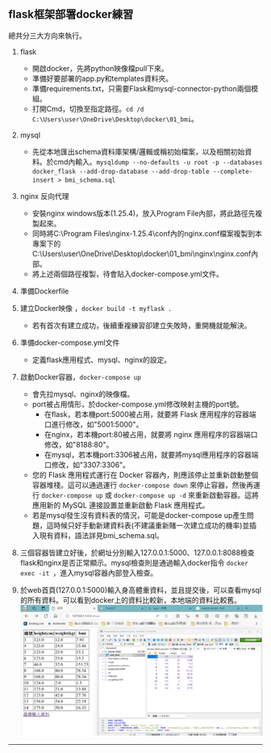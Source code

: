 ## flask框架部署docker練習

總共分三大方向來執行。

1. flask

   * 開啟docker，先將python映像檔pull下來。
   * 準備好要部署的app.py和templates資料夾。
   * 準備requirements.txt，只需要Flask和mysql-connector-python兩個模組。
   * 打開Cmd，切換至指定路徑。`cd /d C:\Users\user\OneDrive\Desktop\docker\01_bmi`。
2. mysql

   * 先從本地匯出schema資料庫架構/邏輯或稱初始檔案，以及相關初始資料。於cmd內輸入。`mysqldump --no-defaults -u root -p --databases docker_flask --add-drop-database --add-drop-table --complete-insert > bmi_schema.sql`
3. nginx 反向代理

   * 安裝nginx windows版本(1.25.4)，放入Program File內部，將此路徑先複製起來。
   * 同時將C:\Program Files\nginx-1.25.4\conf內的nginx.conf檔案複製到本專案下的C:\Users\user\OneDrive\Desktop\docker\01_bmi\nginx\nginx.conf內部。
   * 將上述兩個路徑複製，待會貼入docker-compose.yml文件。
4. 準備Dockerfile
5. 建立Docker映像 ，`docker build -t myflask .`

   * 若有首次有建立成功，後續重複練習卻建立失敗時，重開機就能解決。
6. 準備docker-compose.yml文件

   * 定義flask應用程式、mysql、nginx的設定。
7. 啟動Docker容器，`docker-compose up`

   * 會先拉mysql、nginx的映像檔。
   * port被占用情形，於docker-compose.yml修改映射主機的port號。
     * 在flask，若本機port:5000被占用，就要將 Flask 應用程序的容器端口進行修改，如"5001:5000"。
     * 在nginx，若本機port:80被占用，就要將 nginx 應用程序的容器端口修改，如"8188:80"。
     * 在mysql，若本機port:3306被占用，就要將mysql應用程序的容器端口修改，如"3307:3306"。
   * 您的 Flask 應用程式運行在 Docker 容器內，則應該停止並重新啟動整個容器堆棧。這可以通過運行 `docker-compose down` 來停止容器，然後再運行 `docker-compose up` 或 `docker-compose up -d` 來重新啟動容器。這將應用新的 MySQL 連接設置並重新啟動 Flask 應用程式。
   * 若是mysql發生沒有資料表的情況，可能是docker-compose up產生問題，這時候只好手動新建資料表(不建議重新賭一次建立成功的機率)並插入現有資料，語法詳見bmi_schema.sql。
8. 三個容器皆建立好後，於網址分別輸入127.0.0.1:5000、127.0.0.1:8088檢查flask和nginx是否正常顯示。mysql檢查則是通過輸入docker指令 `docker exec -it `，進入mysql容器內部登入檢查。
9. 於web首頁(127.0.0.1:5000)輸入身高體重資料，並且提交後，可以查看mysql的所有資料。可以看到docker上的資料比較新，本地端的資料比較舊。![1711089386724](image/README/1711089386724.png)

---
